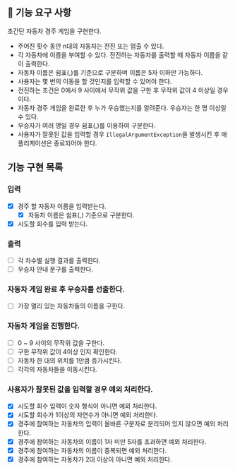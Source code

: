 ## 🚀 기능 요구 사항

초간단 자동차 경주 게임을 구현한다.

- 주어진 횟수 동안 n대의 자동차는 전진 또는 멈출 수 있다.
- 각 자동차에 이름을 부여할 수 있다. 전진하는 자동차를 출력할 때 자동차 이름을 같이 출력한다.
- 자동차 이름은 쉼표(,)를 기준으로 구분하며 이름은 5자 이하만 가능하다.
- 사용자는 몇 번의 이동을 할 것인지를 입력할 수 있어야 한다.
- 전진하는 조건은 0에서 9 사이에서 무작위 값을 구한 후 무작위 값이 4 이상일 경우이다.
- 자동차 경주 게임을 완료한 후 누가 우승했는지를 알려준다. 우승자는 한 명 이상일 수 있다.
- 우승자가 여러 명일 경우 쉼표(,)를 이용하여 구분한다.
- 사용자가 잘못된 값을 입력할 경우 `IllegalArgumentException`을 발생시킨 후 애플리케이션은 종료되어야 한다.

## 기능 구현 목록

### 입력

- [x] 경주 할 자동차 이름을 입력받는다.
  - [x] 자동차 이름은 쉼표(,) 기준으로 구분한다.
- [x] 시도할 회수를 입력 받는다.

### 출력

- [ ] 각 차수별 실행 결과를 출력한다.
- [ ] 우승자 안내 문구를 출력한다.

### 자동차 게임 완료 후 우승자를 선출한다.

- [ ] 가장 멀리 있는 자동차들의 이름을 구한다.

### 자동차 게임을 진행한다.

- [ ] 0 ~ 9 사이의 무작위 값을 구한다.
- [ ] 구한 무작위 값이 4이상 인지 확인한다.
- [ ] 자동차 한 대의 위치를 1만큼 증가시킨다.
- [ ] 각각의 자동차들을 이동시킨다.

### 사용자가 잘못된 값을 입력할 경우 예외 처리한다.

- [x] 시도할 회수 입력이 숫자 형식이 아니면 예외 처리한다.
- [x] 시도할 회수가 1이상의 자연수가 아니면 예외 처리한다.
- [x] 경주에 참여하는 자동차의 입력이 올바른 구분자로 분리되어 있지 않으면 예외 처리한다.
- [x] 경주에 참여하는 자동차의 이름이 1자 미만 5자를 초과하면 예외 처리한다.
- [x] 경주에 참여하는 자동차의 이름이 중복되면 예외 처리한다.
- [x] 경주에 참여하는 자동차가 2대 이상이 아니면 예외 처리한다.
